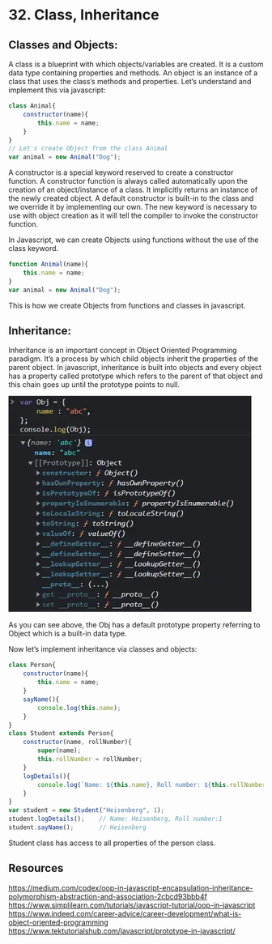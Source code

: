 # 32. Class, Inheritance
## Classes and Objects:
A class is a blueprint with which objects/variables are created. It is a custom data type containing properties and methods. An object is an instance of a class that uses the class’s methods and properties. Let’s understand and implement this via javascript:
```javascript
class Animal{
    constructor(name){
        this.name = name;
    }
}
// Let's create Object from the class Animal
var animal = new Animal("Dog");
```
A constructor is a special keyword reserved to create a constructor function. A constructor function is always called automatically upon the creation of an object/instance of a class. It implicitly returns an instance of the newly created object. A default constructor is built-in to the class and we override it by implementing our own. The new keyword is necessary to use with object creation as it will tell the compiler to invoke the constructor function.

In Javascript, we can create Objects using functions without the use of the class keyword.
```javascript
function Animal(name){
    this.name = name;
}
var animal = new Animal("Dog");
```
This is how we create Objects from functions and classes in javascript.

## Inheritance:

Inheritance is an important concept in Object Oriented Programming paradigm. It’s a process by which child objects inherit the properties of the parent object. In javascript, inheritance is built into objects and every object has a property called prototype which refers to the parent of that object and this chain goes up until the prototype points to null.

![](/studyMaterial/32-classInheritance/protot.webp)

As you can see above, the Obj has a default prototype property referring to Object which is a built-in data type.

Now let’s implement inheritance via classes and objects:
```javascript
class Person{
    constructor(name){
        this.name = name;
    }
    sayName(){
        console.log(this.name);
    }
}
class Student extends Person{
    constructor(name, rollNumber){
        super(name);
        this.rollNumber = rollNumber;
    }
    logDetails(){
        console.log(`Name: ${this.name}, Roll number: ${this.rollNumber}`)
    }
}
var student = new Student("Heisenberg", 1);
student.logDetails();    // Name: Heisenberg, Roll number:1
student.sayName();       // Heisenberg
```

Student class has access to all properties of the person class.

## Resources

https://medium.com/codex/oop-in-javascript-encapsulation-inheritance-polymorphism-abstraction-and-association-2cbcd93bbb4f
https://www.simplilearn.com/tutorials/javascript-tutorial/oop-in-javascript
https://www.indeed.com/career-advice/career-development/what-is-object-oriented-programming
https://www.tektutorialshub.com/javascript/prototype-in-javascript/

